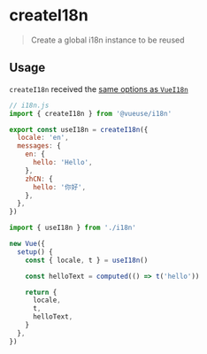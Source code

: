 # createI18n

> Create a global i18n instance to be reused

## Usage

`createI18n` received the [same options as `VueI18n`](https://kazupon.github.io/vue-i18n/api/#constructor-options)

```js
// i18n.js
import { createI18n } from '@vueuse/i18n'

export const useI18n = createI18n({
  locale: 'en',
  messages: {
    en: {
      hello: 'Hello',
    },
    zhCN: {
      hello: '你好',
    },
  },
})
```

```js
import { useI18n } from './i18n'

new Vue({
  setup() {
    const { locale, t } = useI18n()

    const helloText = computed(() => t('hello'))

    return {
      locale,
      t,
      helloText,
    }
  },
})
```
